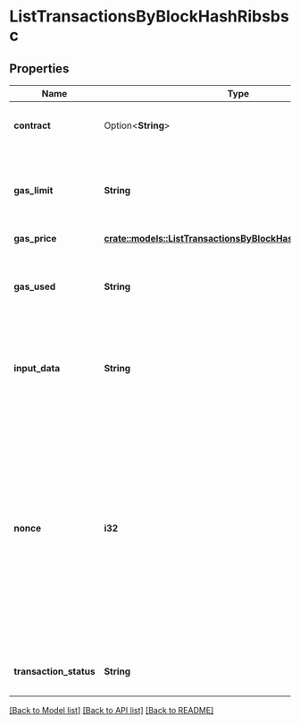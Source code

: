 # ListTransactionsByBlockHashRibsbsc

## Properties

Name | Type | Description | Notes
------------ | ------------- | ------------- | -------------
**contract** | Option<**String**> | Represents the specific transaction contract. | [optional]
**gas_limit** | **String** | Represents the amount of gas used by this specific transaction alone. | 
**gas_price** | [**crate::models::ListTransactionsByBlockHashRibsbscGasPrice**](ListTransactionsByBlockHashRIBSBSC_gasPrice.md) |  | 
**gas_used** | **String** | Represents the exact unit of gas that was used for the transaction. | 
**input_data** | **String** | Represents additional information that is required for the transaction. | 
**nonce** | **i32** | Represents the sequential running number for an address, starting from 0 for the first transaction. E.g., if the nonce of a transaction is 10, it would be the 11th transaction sent from the sender's address. | 
**transaction_status** | **String** | Represents the status of this transaction | 

[[Back to Model list]](../README.md#documentation-for-models) [[Back to API list]](../README.md#documentation-for-api-endpoints) [[Back to README]](../README.md)



